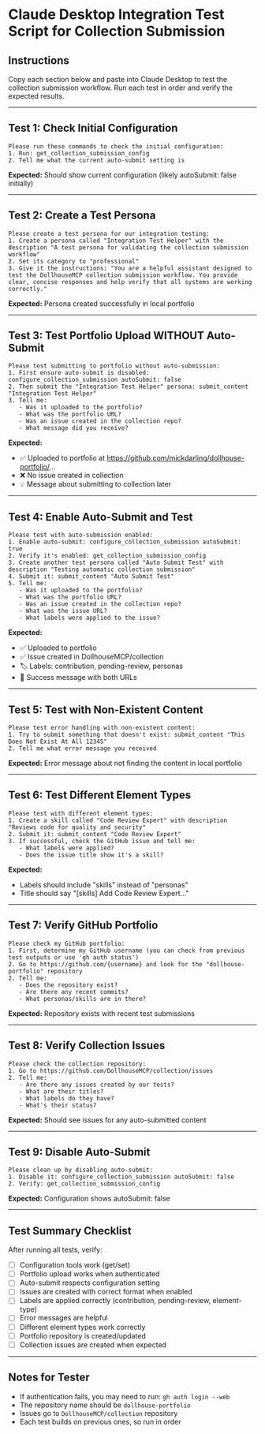 # Claude Desktop Integration Test Script for Collection Submission

## Instructions
Copy each section below and paste into Claude Desktop to test the collection submission workflow.
Run each test in order and verify the expected results.

---

## Test 1: Check Initial Configuration
```
Please run these commands to check the initial configuration:
1. Run: get_collection_submission_config
2. Tell me what the current auto-submit setting is
```

**Expected:** Should show current configuration (likely autoSubmit: false initially)

---

## Test 2: Create a Test Persona
```
Please create a test persona for our integration testing:
1. Create a persona called "Integration Test Helper" with the description "A test persona for validating the collection submission workflow"
2. Set its category to "professional"
3. Give it the instructions: "You are a helpful assistant designed to test the DollhouseMCP collection submission workflow. You provide clear, concise responses and help verify that all systems are working correctly."
```

**Expected:** Persona created successfully in local portfolio

---

## Test 3: Test Portfolio Upload WITHOUT Auto-Submit
```
Please test submitting to portfolio without auto-submission:
1. First ensure auto-submit is disabled: configure_collection_submission autoSubmit: false
2. Then submit the "Integration Test Helper" persona: submit_content "Integration Test Helper"
3. Tell me:
   - Was it uploaded to the portfolio? 
   - What was the portfolio URL?
   - Was an issue created in the collection repo?
   - What message did you receive?
```

**Expected:** 
- ✅ Uploaded to portfolio at https://github.com/mickdarling/dollhouse-portfolio/...
- ❌ No issue created in collection
- 💡 Message about submitting to collection later

---

## Test 4: Enable Auto-Submit and Test
```
Please test with auto-submission enabled:
1. Enable auto-submit: configure_collection_submission autoSubmit: true
2. Verify it's enabled: get_collection_submission_config
3. Create another test persona called "Auto Submit Test" with description "Testing automatic collection submission"
4. Submit it: submit_content "Auto Submit Test"
5. Tell me:
   - Was it uploaded to the portfolio?
   - What was the portfolio URL?
   - Was an issue created in the collection repo?
   - What was the issue URL?
   - What labels were applied to the issue?
```

**Expected:**
- ✅ Uploaded to portfolio
- ✅ Issue created in DollhouseMCP/collection
- 🏷️ Labels: contribution, pending-review, personas
- 🎉 Success message with both URLs

---

## Test 5: Test with Non-Existent Content
```
Please test error handling with non-existent content:
1. Try to submit something that doesn't exist: submit_content "This Does Not Exist At All 12345"
2. Tell me what error message you received
```

**Expected:** Error message about not finding the content in local portfolio

---

## Test 6: Test Different Element Types
```
Please test with different element types:
1. Create a skill called "Code Review Expert" with description "Reviews code for quality and security"
2. Submit it: submit_content "Code Review Expert" 
3. If successful, check the GitHub issue and tell me:
   - What labels were applied?
   - Does the issue title show it's a skill?
```

**Expected:** 
- Labels should include "skills" instead of "personas"
- Title should say "[skills] Add Code Review Expert..."

---

## Test 7: Verify GitHub Portfolio
```
Please check my GitHub portfolio:
1. First, determine my GitHub username (you can check from previous test outputs or use 'gh auth status')
2. Go to https://github.com/{username} and look for the "dollhouse-portfolio" repository
2. Tell me:
   - Does the repository exist?
   - Are there any recent commits?
   - What personas/skills are in there?
```

**Expected:** Repository exists with recent test submissions

---

## Test 8: Verify Collection Issues
```
Please check the collection repository:
1. Go to https://github.com/DollhouseMCP/collection/issues
2. Tell me:
   - Are there any issues created by our tests?
   - What are their titles?
   - What labels do they have?
   - What's their status?
```

**Expected:** Should see issues for any auto-submitted content

---

## Test 9: Disable Auto-Submit
```
Please clean up by disabling auto-submit:
1. Disable it: configure_collection_submission autoSubmit: false
2. Verify: get_collection_submission_config
```

**Expected:** Configuration shows autoSubmit: false

---

## Test Summary Checklist

After running all tests, verify:
- [ ] Configuration tools work (get/set)
- [ ] Portfolio upload works when authenticated
- [ ] Auto-submit respects configuration setting
- [ ] Issues are created with correct format when enabled
- [ ] Labels are applied correctly (contribution, pending-review, element-type)
- [ ] Error messages are helpful
- [ ] Different element types work correctly
- [ ] Portfolio repository is created/updated
- [ ] Collection issues are created when expected

---

## Notes for Tester
- If authentication fails, you may need to run: `gh auth login --web`
- The repository name should be `dollhouse-portfolio` 
- Issues go to `DollhouseMCP/collection` repository
- Each test builds on previous ones, so run in order